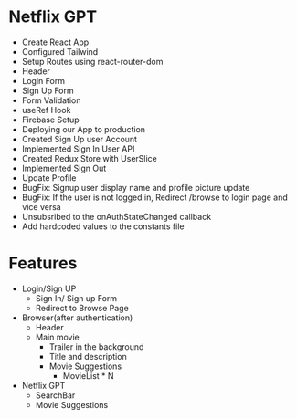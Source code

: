 # Netflix GPT

- Create React App
- Configured Tailwind
- Setup Routes using react-router-dom
- Header
- Login Form
- Sign Up Form
- Form Validation
- useRef Hook
- Firebase Setup
- Deploying our App to production
- Created Sign Up user Account
- Implemented Sign In User API
- Created Redux Store with UserSlice
- Implemented Sign Out
- Update Profile
- BugFix: Signup user display name and profile picture update
- BugFix: If the user is not logged in, Redirect /browse to login page and vice versa
- Unsubsribed to the onAuthStateChanged callback
- Add hardcoded values to the constants file

# Features

- Login/Sign UP
  - Sign In/ Sign up Form
  - Redirect to Browse Page
- Browser(after authentication)
  - Header
  - Main movie
    - Trailer in the background
    - Title and description
    - Movie Suggestions
      - MovieList \* N
- Netflix GPT
  - SearchBar
  - Movie Suggestions
